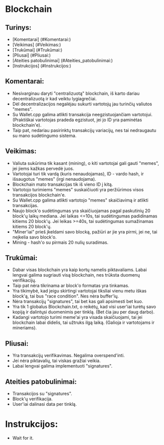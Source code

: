 # Blockchain

## Turinys:
- [Komentarai] (#Komentarai:)
- [Veikimas] (#Veikimas:)
- [Trukūmai] (#Trukūmai:)
- [Pliusai] (#Pliusai:)
- [Ateities patobulinimai] (#Ateities_patobulinimai:)
- [Instrukcijos] (#Instrukcijos:)

## Komentarai:
* Nesivarginau daryti "centralizuotą" blockchain, iš karto dariau decentralizuotą ir kad veiktu lygiagrečiai.
* Dėl decentralizacijos negalėjau sukurti vartotojų jau turinčių valiutos "memes".
* Su Wallet.cpp galima atlikti transakcija neegzistuojančiam vartotojui. (Praktiškai vartotojas pradeda egzistuot, jei jo ID yra paminėtas blockchain'e).
* Taip pat, nedariau pasirinktų transakcijų variacijų, nes tai nedraugautu su mano sudėtingumo sistema.

## Veikimas:
* Valiuta sukūrima tik kasant (mining), o kiti vartotojai gali gauti "memes", jei jiems kažkas pervedė juos.
* Vartotojai turi tik vardą (kuris nenaudojamas), ID - vardo hash, ir išsaugotus "memes" (irgi nenaudojama).
* Blockchain mato transakcijas tik iš vieno ID į kitą.
* Vartotojo turimiems "memes" suskaičiuoti yra peržiūrimos visos transakcijos blockchain'e.
* Su Wallet.cpp galima atlikti vartotojo "memes" skaičiavimą ir atlikti transakcijas.
* Naujo block'o sudėtingumas yra skaičiuojamas pagal paskutinių 20 block'ų laikų mediana.
Jei laikas <=10s, tai sudėtingumas padidinamas kitiems 20 block'ų.
Jei leikas >=40s, tai sudėtingumas sumažinamas kitiems 20 block'ų.
* "Miner'iai" prieš įkeldami savo blocką, pažiūri ar jie yra pirmi, jei ne, tai neįkelia savo block'o.
* Mining - hash'o su pirmais 20 nulių suradimas.

## Trukūmai:
* Dabar visas blockchain yra kaip kortų namelis piktavaliams. Labai lengvai galima sugriauti visą blockchain, nes trūksta duomenų verifikacijų.
* Taip pat nėra tikrinama ar block'o formatas yra tinkamas.
* Yra tikimybė, kad jeigu skirtingi vartotojai tiksliai vienu metu iškas block'ą, tai bus "race condition". Nes nėra buffer'ių.
* Nėra transakcijų "signatures", tai bet kas gali apsimesti bet kuo.
* Yra tik 1 globalus Blockchain.txt, o reikėtų, kad visi user'iai turėtų savo kopiją ir dalintųsi duomenimis per tinklą. (Bet čia jau per daug darbo).
* Kadangi vartotojo turimi meme'ai yra visada skaičiuojami, tai jei blockchain labai didelis, tai užtruks ilgą laiką. (Galioja ir vartotojams ir mineriams).

## Pliusai:
* Yra transakcijų verifikavimas. Negalima overspend'inti.
* Jei nėra piktavalių, tai viskas gražiai veikia.
* Labai lengvai galima implementuoti "signatures".

## Ateities patobulinimai:
* Transakcijos su "signatures".
* Block'ų verifikacija.
* User'iai dalinasi data per tinklą.

# Instrukcijos:
* Wait for it.
